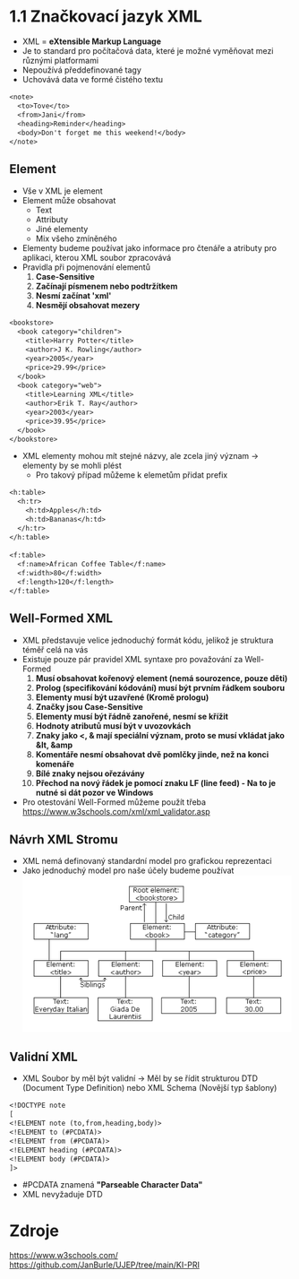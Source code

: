 # 1.1 Značkovací jazyk XML 
- XML = <b>eXtensible Markup Language</b>
- Je to standard pro počítačová data, které je možné vyměňovat mezi různými platformami
- Nepoužívá předdefinované tagy
- Uchovává data ve formé čistého textu
````
<note>
  <to>Tove</to>
  <from>Jani</from>
  <heading>Reminder</heading>
  <body>Don't forget me this weekend!</body>
</note>
````
## Element
- Vše v XML je element
- Element může obsahovat
  - Text
  - Attributy
  - Jiné elementy
  - Mix všeho zmíněného
- Elementy budeme používat jako informace pro čtenáře a atributy pro aplikaci, kterou XML soubor zpracovává
- Pravidla při pojmenování elementů
    1) <b>Case-Sensitive</b>
    2) <b>Začínají písmenem nebo podtržítkem</b>
    3) <b>Nesmí začínat 'xml'</b>
    4) <b>Nesmějí obsahovat mezery</b>
````
<bookstore>
  <book category="children">
    <title>Harry Potter</title>
    <author>J K. Rowling</author>
    <year>2005</year>
    <price>29.99</price>
  </book>
  <book category="web">
    <title>Learning XML</title>
    <author>Erik T. Ray</author>
    <year>2003</year>
    <price>39.95</price>
  </book>
</bookstore>
````
- XML elementy mohou mít stejné názvy, ale zcela jiný význam -> elementy by se mohli plést
  - Pro takový případ můžeme k elemetům přidat prefix
````
<h:table>
  <h:tr>
    <h:td>Apples</h:td>
    <h:td>Bananas</h:td>
  </h:tr>
</h:table>

<f:table>
  <f:name>African Coffee Table</f:name>
  <f:width>80</f:width>
  <f:length>120</f:length>
</f:table>
````
## Well-Formed XML
- XML představuje velice jednoduchý formát kódu, jelikož je struktura téměř celá na vás
- Existuje pouze pár pravidel XML syntaxe pro považování za Well-Formed
  1) <b>Musí obsahovat kořenový element (nemá sourozence, pouze děti)</b>
  2) <b>Prolog (specifikování kódování) musí být prvním řádkem souboru</b>
  3) <b>Elementy musí být uzavřené (Kromě prologu)</b>
  4) <b>Značky jsou Case-Sensitive</b>
  5) <b>Elementy musí být řádně zanořené, nesmí se křížit</b>
  6) <b>Hodnoty atributů musí být v uvozovkách</b>
  7) <b>Znaky jako <, & mají speciální význam, proto se musí vkládat jako &lt, &amp</b>
  8) <b>Komentáře <!-- ... --> nesmí obsahovat dvě pomlčky jinde, než na konci komenáře</b>
  9) <b>Bílé znaky nejsou ořezávány</b>
  10) <b>Přechod na nový řádek je pomocí znaku LF (line feed) - Na to je nutné si dát pozor ve Windows</b>
- Pro otestování Well-Formed můžeme použít třeba https://www.w3schools.com/xml/xml_validator.asp</b>
## Návrh XML Stromu
- XML nemá definovaný standardní model pro grafickou reprezentaci
- Jako jednoduchý model pro naše účely budeme používat <br>
![alt text](https://github.com/ulricht01/PRI/blob/main/XML%20Tree.png)
## Validní XML
- XML Soubor by měl být validní -> Měl by se řídit strukturou DTD (Document Type Definition) nebo XML Schema (Novější typ šablony)
````
<!DOCTYPE note
[
<!ELEMENT note (to,from,heading,body)>
<!ELEMENT to (#PCDATA)>
<!ELEMENT from (#PCDATA)>
<!ELEMENT heading (#PCDATA)>
<!ELEMENT body (#PCDATA)>
]>
````
- #PCDATA znamená <b>"Parseable Character Data"</b>
- XML nevyžaduje DTD
# Zdroje
https://www.w3schools.com/ <br>
https://github.com/JanBurle/UJEP/tree/main/KI-PRI
